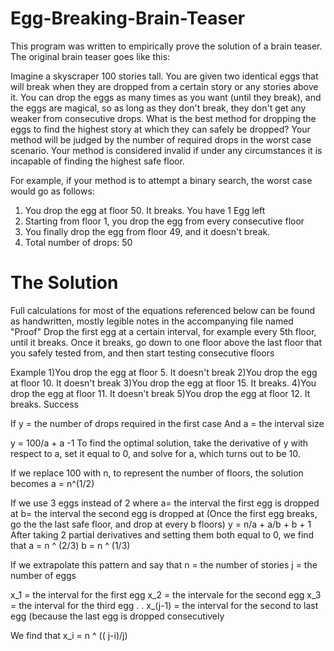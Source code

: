 # Egg-Breaking-Brain-Teaser

This program was written to empirically prove the solution of a brain teaser. The original brain teaser goes like this:

Imagine a skyscraper 100 stories tall.  You are given two identical eggs that will break when they are dropped from a certain story or any stories above it. You can drop the eggs as many times as you want (until they break), and the eggs are magical, so as long as they don't break, they don't get any weaker from consecutive drops.  What is the best method for dropping the eggs to find the highest story at which they can safely be dropped?  Your method will be judged by the number of required drops in the worst case scenario. Your method is considered invalid if under any circumstances it is incapable of finding the highest safe floor.

For example, if your method is to attempt a binary search, the worst case would go as follows:
  1) You drop the egg at floor 50.  It breaks. You have 1 Egg left
  2) Starting from floor 1, you drop the egg from every consecutive floor
  3) You finally drop the egg from floor 49, and it doesn't break. 
  4) Total number of drops: 50
  
# The Solution
Full calculations for most of the equations referenced below can be found as handwritten, mostly legible notes in the accompanying file named "Proof"
Drop the first egg at a certain interval, for example every 5th floor, until it breaks. Once it breaks, go down to one floor above the last floor that you safely tested from, and then start testing consecutive floors

Example
  1)You drop the egg at floor 5. It doesn't break
  2)You drop the egg at floor 10. It doesn't break
  3)You drop the egg at floor 15. It breaks.
  4)You drop the egg at floor 11. It doesn't break
  5)You drop the egg at floor 12. It breaks. Success
  
If y = the number of drops required in the first case
And a = the interval size

y = 100/a + a -1
To find the optimal solution, take the derivative of y with respect to a, set it equal to 0, and solve for a, which turns out to be 10.

If we replace 100 with n, to represent the number of floors, the solution becomes
a = n^(1/2)

If we use 3 eggs instead of 2 where
a= the interval the first egg is dropped at
b= the interval the second egg is dropped at (Once the first egg breaks, go the the last safe floor, and drop at every b floors)
y = n/a + a/b + b + 1
After  taking 2 partial derivatives and setting them both equal to 0, we find that
a = n ^ (2/3)
b = n ^ (1/3)

If we extrapolate this pattern and say that
n = the number of stories
j = the number of eggs

x_1 = the interval for the first egg
x_2 = the intervale for the second egg
x_3 = the interval for the third egg
.
.
x_(j-1) = the interval for the second to last egg (because the last egg is dropped consecutively

We find that
x_i = n ^ (( j-i)/j)

